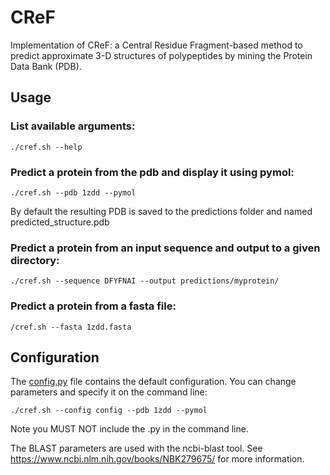 CReF
=====

Implementation of CReF: a Central Residue Fragment-based method to predict approximate 3-D structures of polypeptides by mining the Protein Data Bank (PDB).


## Usage

### List available arguments:

```./cref.sh --help```


### Predict a protein from the pdb and display it using pymol:

```./cref.sh --pdb 1zdd --pymol```

By default the resulting PDB is saved to the predictions folder and named predicted_structure.pdb

### Predict a protein from an input sequence and output to a given directory:

```./cref.sh --sequence DFYFNAI --output predictions/myprotein/```

### Predict a protein from a fasta file:


```/cref.sh --fasta 1zdd.fasta```

## Configuration

The [config.py](https://github.com/mchelem/cref2/blob/master/config.py) file contains the default configuration. You can change parameters and specify it on the command line:

```./cref.sh --config config --pdb 1zdd --pymol```

Note you MUST NOT include the .py in the command line.

The BLAST parameters are used with the ncbi-blast tool. See https://www.ncbi.nlm.nih.gov/books/NBK279675/ for more information.




